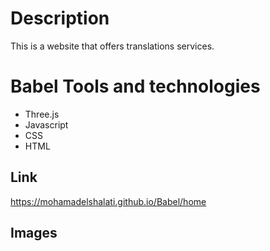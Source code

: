# Description
This is a website that offers translations services. 


# Babel Tools and technologies
* Three.js
* Javascript
* CSS
* HTML


## Link
https://mohamadelshalati.github.io/Babel/home

## Images




 
